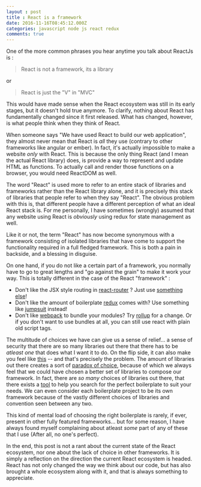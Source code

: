 ```yaml
---
layout : post
title : React is a framework
date: 2016-11-16T08:45:12.000Z
categories: javascript node js react redux
comments: true
---
```


One of the more common phrases you hear anytime you talk about ReactJs is :

>React is not a framework, its a library

or

>React is just the "V" in "MVC"

This would have made sense when the React ecosystem was still in its early stages, but it doesn't hold true anymore. To clarify, nothing about React has fundamentally changed since it first released. What has changed, however, is what people think when they think of React.

When someone says "We have used React to build our web application", they almost never mean that React is _all_ they use (contrary to other frameworks like angular or ember). In fact, it's actually impossible to make a website *only* with React. This is because the only thing React (and I mean the actual React library) does, is provide a way to represent and update HTML as functions. To actually call and render those functions on a browser, you would need ReactDOM as well.

The word "React" is used more to refer to an entire stack of libraries and frameworks rather than the React library alone, and it is precisely this stack of libraries that people refer to when they say "React". The obvious problem with this is, that different people have a different perception of what an ideal React stack is. For me personally, I have sometimes (wrongly) assumed that any website using React is _obviously_ using redux for state management as well.

Like it or not, the term "React" has now become synonymous with a framework consisting of isolated libraries that have come to support the functionality required in a full fledged framework. This is both a pain in backside, and a blessing in disguise.

On one hand, if you do not like a certain part of a framework, you normally have to go to great lengths and "go against the grain" to make it work your way. This is totally different in the case of the React "framework" :

- Don't like the JSX style routing in [react-router](https://github.com/ReactTraining/react-router) ? Just use [something else](https://github.com/larrymyers/react-mini-router)!
- Don't like the amount of boilerplate [redux](https://github.com/reactjs/redux) comes with? Use something like [jumpsuit](https://github.com/jumpsuit/jumpsuit) instead!
- Don't like [webpack](https://webpack.github.io/) to bundle your modules? Try [rollup](https://github.com/rollup/rollup) for a change. Or if you don't want to use bundles at all, you can still use react with plain old script tags.

The multitude of choices we have can give us a sense of relief... a sense of security that there are so many libraries out there that there has to be _atleast one_ that does what I want it to do. On the flip side, it can also make you feel like [this](https://hackernoon.com/how-it-feels-to-learn-javascript-in-2016-d3a717dd577f#.sg7kkylig) -- and that's precisely the problem. The amount of libraries out there creates a sort of [paradox of choice](https://en.wikipedia.org/wiki/The_Paradox_of_Choice), because of which we always feel that we could have chosen a better set of libraries to compose our framework. In fact, there are _so many_ choices of libraries out there, that there exists a [tool](http://andrewhfarmer.com/starter-project/) to help you search for the perfect boilerplate to suit your needs. We can even consider each boilerplate project to be its own framework because of the vastly different choices of libraries and convention seen between any two.

This kind of mental load of choosing the right boilerplate is rarely, if ever, present in other fully featured frameworks... but for some reason, I have always found myself complaining about atleast _some_ part of any of these that I use (After all, no one's perfect).

In the end, this post is not a rant about the current state of the React ecosystem, nor one about the lack of choice in other frameworks. It is simply a reflection on the direction the current React ecosystem is headed. React has not only changed the way we think about our code, but has also brought a whole ecosystem along with it, and that is always something to appreciate.
